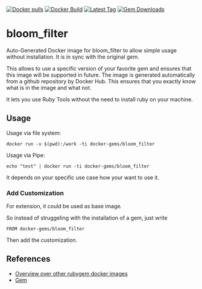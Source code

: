 [![Docker pulls](https://img.shields.io/docker/pulls/rubygem/bloom_filter.svg)](https://hub.docker.com/r/rubygem/bloom_filter/)
[![Docker Build](https://img.shields.io/docker/automated/rubygem/bloom_filter.svg)](https://hub.docker.com/r/rubygem/bloom_filter/)
[![Latest Tag](https://img.shields.io/github/tag/docker-rubygem/bloom_filter.svg)](https://hub.docker.com/r/rubygem/bloom_filter/)
[![Gem Downloads](https://img.shields.io/gem/dt/bloom_filter.svg)](https://rubygems.org/gems/bloom_filter/)
# bloom_filter

Auto-Generated Docker image for bloom_filter to allow simple usage without installation.
It is in sync with the original gem.

This allows to use a specific version of your favorite gem and ensures that this image will be supported in future.
The image is generated automatically from a github repository by Docker Hub.
This ensures that you exactly know what is in the image and what not.

It lets you use Ruby Tools without the need to install ruby on your machine.

## Usage

Usage via file system:

`docker run -v $(pwd):/work -ti docker-gems/bloom_filter`

Usage via Pipe:

`echo "test" | docker run -ti docker-gems/bloom_filter`

It depends on your specific use case how your want to use it.

### Add Customization

For extension, it could be used as base image.

So instead of struggeling with the installation of a gem, just write

`FROM docker-gems/bloom_filter`

Then add the customization.

## References

 - [Overview over other rubygem docker images](https://github.com/thinkbot/docker-rubygem)
 - [Gem](https://rubygems.org/gems/bloom_filter/)
